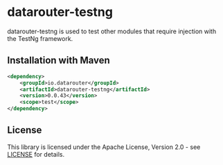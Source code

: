 # datarouter-testng

datarouter-testng is used to test other modules that require injection with the TestNg framework.

## Installation with Maven

```xml
<dependency>
	<groupId>io.datarouter</groupId>
	<artifactId>datarouter-testng</artifactId>
	<version>0.0.43</version>
	<scope>test</scope>
</dependency>
```

## License

This library is licensed under the Apache License, Version 2.0 - see [LICENSE](../LICENSE) for details.
